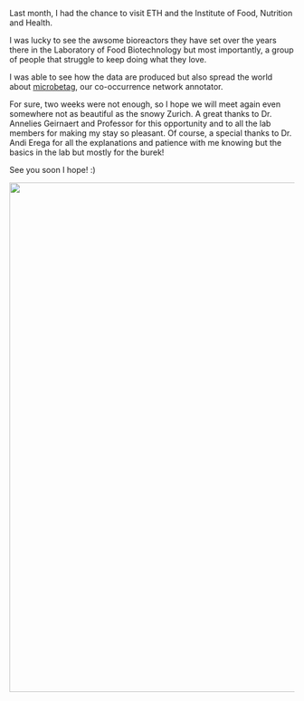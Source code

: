 <!-- ---
title: Visiting ETH
author: Haris Z
layout: post
--- -->



Last month, I  had the chance to visit ETH and the Institute of Food, Nutrition and Health. 

I was lucky to see the awsome bioreactors they have set over the years there in the Laboratory of Food Biotechnology 
but most importantly, a group of people that struggle to keep doing what they love. 

I was able to see how the data are produced but also spread the world about [microbetag](https://hariszaf.github.io/microbetag/), our co-occurrence network annotator.

For sure, two weeks were not enough, so I hope we will meet again even somewhere not as beautiful as the snowy Zurich. 
A great thanks to Dr. Annelies Geirnaert and Professor for this opportunity and to all the lab members for
making my stay so pleasant.
Of course, a special thanks to Dr. Andi Erega for all the explanations and patience with me knowing but the basics in the lab but mostly for the burek! 

See you soon I hope! :)

<img src="https://raw.githubusercontent.com/hariszaf/hariszaf.github.io/master/assets/images/eth.jpeg" width="900em" height="900em">



